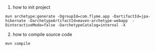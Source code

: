 1. how to init project

```shell
mvn archetype:generate -DgroupId=com.flyme.app -DartifactId=jpa-hibernate -DarchetypeArtifactId=maven-archetype-webapp  -DinteractiveMode=false -DarchetypeCatalog=internal -X
```

2. how to compile source code

```shell
mvn compile
```